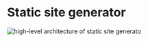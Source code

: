 # Static site generator
![high-level architecture of static site generato](https://storage.googleapis.com/qvault-webapp-dynamic-assets/course_assets/UKCNg8E.png)
